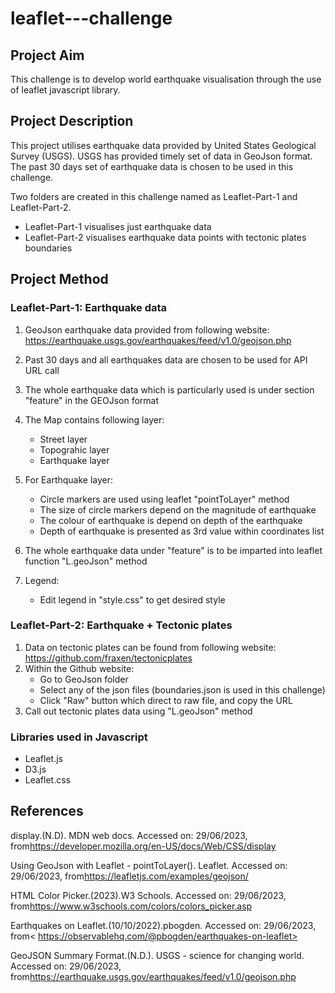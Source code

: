 # leaflet---challenge

## Project Aim
This challenge is to develop world earthquake visualisation through the use of leaflet javascript library.

## Project Description
This project utilises earthquake data provided by United States Geological Survey (USGS). USGS has provided timely set of data in GeoJson format. The past 30 days set of earthquake data is chosen to be used in this challenge.

Two folders are created in this challenge named as Leaflet-Part-1 and Leaflet-Part-2.
 - Leaflet-Part-1 visualises just earthquake data
 - Leaflet-Part-2 visualises earthquake data points with tectonic plates boundaries

## Project Method
### Leaflet-Part-1: Earthquake data 
1. GeoJson earthquake data provided from following website: https://earthquake.usgs.gov/earthquakes/feed/v1.0/geojson.php
2. Past 30 days and all earthquakes data are chosen to be used for API URL call
3. The whole earthquake data which is particularly used is under section "feature" in the GEOJson format
4. The Map contains following layer:
    - Street layer
    - Topograhic layer
    - Earthquake layer
      
5. For Earthquake layer:
    - Circle markers are used using leaflet "pointToLayer" method
    - The size of circle markers depend on the magnitude of earthquake
    - The colour of earthquake is depend on depth of the earthquake
    - Depth of earthquake is presented as 3rd value within coordinates list
      
6. The whole earthquake data under "feature" is to be imparted into leaflet function "L.geoJson" method
   
7. Legend:
     - Edit legend in "style.css" to get desired style
  
 ### Leaflet-Part-2: Earthquake + Tectonic plates
 1. Data on tectonic plates can be found from following website:
   https://github.com/fraxen/tectonicplates
 2. Within the Github website:
     -  Go to GeoJson folder
     -  Select any of the json files (boundaries.json is used in this challenge)
     -  Click "Raw" button which direct to raw file, and copy the URL
  3. Call out tectonic plates data using "L.geoJson" method

 ### Libraries used in Javascript
  - Leaflet.js
  - D3.js
  - Leaflet.css

## References

display.(N.D). MDN web docs. Accessed on: 29/06/2023, from<https://developer.mozilla.org/en-US/docs/Web/CSS/display>

Using GeoJson with Leaflet - pointToLayer(). Leaflet. Accessed on: 29/06/2023, from<https://leafletjs.com/examples/geojson/>

HTML Color Picker.(2023).W3 Schools. Accessed on: 29/06/2023, from<https://www.w3schools.com/colors/colors_picker.asp>

Earthquakes on Leaflet.(10/10/2022).pbogden. Accessed on: 29/06/2023, from< https://observablehq.com/@pbogden/earthquakes-on-leaflet>

GeoJSON Summary Format.(N.D.). USGS - science for changing world. Accessed on: 29/06/2023, from<https://earthquake.usgs.gov/earthquakes/feed/v1.0/geojson.php>

